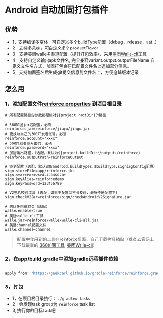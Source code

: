 # Android 自动加固打包插件

## 优势
* 1，支持编译多变体，可自定义多个buildType配置（debug，release，uat..）
* 2，支持多风味，可自定义多个productFlavor
* 3，支持美团walle多渠道配置（提升打包效率），采用[美团Walle-cli](https://github.com/Meituan-Dianping/walle/blob/master/walle-cli/README.md)工具
* 4，支持自定义输出apk文件名, 完全兼容variant.output.outputFileName 自定义文件名方式，加固打包会在已配置文件名上追加部分信息。
* 5，支持加固签名后生成git提交信息到文件名上，方便追踪版本记录
  

## 怎么用
### 1，添加配置文件[reinforce.properties](reinforce.properties) 到项目根目录
```properties
# 所有配置路径的参数都是相对${project.rootDir}的路径

# 360加固jar包配置，必须
reinforce.jar=reinforce/jiagu/jiagu.jar
# 更换为自己的360开发者账号，必须
reinforce.account="xxxx"
# 360开发者账号密码，必须
reinforce.password="xxxx"
# 加固输出路径，（选配，默认为${project.buildDir}/outputs/reinforce）
reinforce.outputPath=reinforceOutput

# 签名配置（选配，默认读取android.buildTypes.$buildType.signingConfig配置）
sign.storeFile=app/reinforce.jks
sign.storePassword=123456789
sign.keyAlias=reinforcedemo
sign.keyPassword=123456789

# V2签名校验工具 (选配，如果不配置就不会校验，最好还是配置下)
sign.checkV2Jar=reinforce/sign/checkAndroidV2Signature.jar

# 美团多渠道打包（选配)
walle.enable=true
# 美团walle cli工具
walle.jar=reinforce/walle/walle-cli-all.jar
# 美团channel配置文件
walle.channel=channel
```
> 配置中使用到的工具在[reinforce](reinforce/README.md)里面，自己下载拷贝粘贴（或者去官网上下载最新的
> [360加固工具](https://jiagu.360.cn/#/global/download), [美团Walle-cli](https://github.com/Meituan-Dianping/walle/blob/master/walle-cli/README.md)）

### 2，在app/build.gradle中添加gradle远程插件依赖
```gradle

apply from: 'https://geekcarl.github.io/gradle-reinforce/reinforce.gradle'

```

### 3，打包
* 1，在项目根目录执行： `./gradlew tasks ` 
* 2，会发现task group为 `reinforce` task list
* 3, 执行你的目标`task`吧


